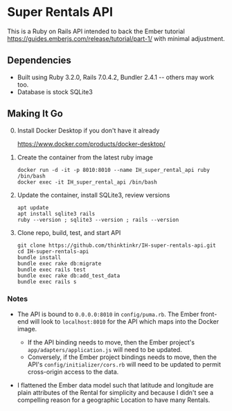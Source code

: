 # Super Rentals API

This is a Ruby on Rails API intended to back the Ember tutorial https://guides.emberjs.com/release/tutorial/part-1/ with minimal adjustment.

## Dependencies

   - Built using Ruby 3.2.0, Rails 7.0.4.2, Bundler 2.4.1 -- others may work too.
   - Database is stock SQLite3

## Making It Go

0. Install Docker Desktop if you don't have it already

      https://www.docker.com/products/docker-desktop/

1. Create the container from the latest ruby image
      ```
      docker run -d -it -p 8010:8010 --name IH_super_rental_api ruby /bin/bash
      docker exec -it IH_super_rental_api /bin/bash
      ```

2. Update the container, install SQLite3, review versions
      ```
      apt update
      apt install sqlite3 rails
      ruby --version ; sqlite3 --version ; rails --version
      ```

3. Clone repo, build, test, and start API
      ```
      git clone https://github.com/thinktinkr/IH-super-rentals-api.git
      cd IH-super-rentals-api
      bundle install
      bundle exec rake db:migrate
      bundle exec rails test
      bundle exec rake db:add_test_data
      bundle exec rails s
      ```

### Notes

   * The API is bound to `0.0.0.0:8010` in `config/puma.rb`.  The Ember front-end will look to `localhost:8010` for the API which maps into the Docker image.  
      * If the API binding needs to move, then the Ember project's `app/adapters/application.js` will need to be updated.
      * Conversely, if the Ember project bindings needs to move, then the API's `config/initializer/cors.rb` will need to be updated to permit cross-origin access to the data.

   * I flattened the Ember data model such that latitude and longitude are plain attributes of the Rental for simplicity and because I didn't see a compelling reason for a geographic Location to have many Rentals.
